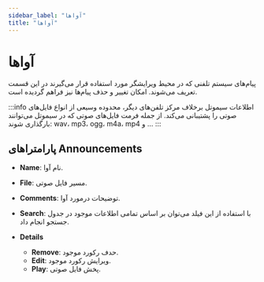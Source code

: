 ```yaml
---
sidebar_label: "آواها"
title: "آواها"
---
```



# آوا‌ها


پیام‌‌های سیستم تلفنی که در محیط ویرایشگر مورد استفاده قرار می‌‌گیرند در این قسمت تعریف می‌‌شوند. امکان تغییر و حذف پیام‌‌ها نیز فراهم گردیده است.

:::info اطلاعات
سیموتل برخلاف مرکز تلفن‌‌های دیگر، محدوده وسیعی از انواع فایل‌‌های صوتی را پشتیبانی می‌‌کند. از جمله فرمت فایل‌‌های صوتی که در سیموتل می‌‌توانند بارگذاری شوند: wav، mp3، ogg، m4a، mp4 و ...
:::

## پارامتراهای Announcements

- **Name**: نام آوا.

- **File**: مسیر فایل صوتی.

- **Comments**: توضیحات درمورد آوا.

- **Search**: با استفاده از این فیلد می‌توان بر اساس تمامی اطلاعات موجود در جدول جستجو انجام داد.

- **Details**
	- **Remove**: حدف رکورد موجود.
	- **Edit**: ویرایش رکورد موجود.
	- **Play**: پخش فایل صوتی‌.